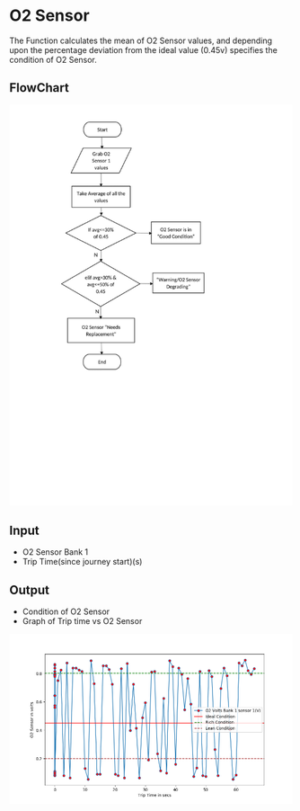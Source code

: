 # O2 Sensor
The Function calculates the mean of O2 Sensor values, and depending upon the percentage deviation from the ideal value (0.45v) specifies the condition of O2 Sensor.

## FlowChart
![](O2%20Sensor%20FlowChart.jpg)

## Input

- O2 Sensor Bank 1
- Trip Time(since journey start)(s)

## Output

- Condition of O2 Sensor
- Graph of Trip time vs O2 Sensor

![](Result/Dataset-2.png)
